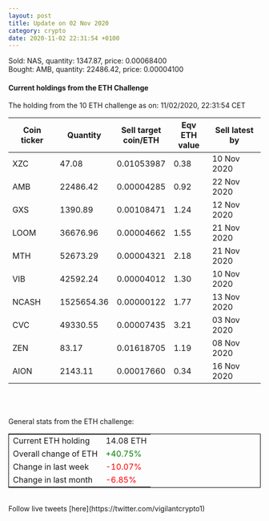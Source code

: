 ```yaml
---
layout: post
title: Update on 02 Nov 2020
category: crypto
date: 2020-11-02 22:31:54 +0100
---
```

<!-- Global site tag (gtag.js) - Google Analytics -->
<script async src="https://www.googletagmanager.com/gtag/js?id=UA-103831149-5"></script>
<script>
  window.dataLayer = window.dataLayer || [];
  function gtag(){dataLayer.push(arguments);}
  gtag('js', new Date());

  gtag('config', 'UA-103831149-5');
</script>
Sold: NAS, quantity:      1347.87, price:   0.00068400<br>Bought: AMB, quantity:     22486.42, price:   0.00004100<br>

#### Current holdings from the ETH Challenge

The holding from the 10 ETH challenge as on: 11/02/2020, 22:31:54 CET

|Coin ticker|Quantity|Sell target<br>coin/ETH|Eqv ETH<br>value|Sell latest by|
|-----------|--------|-----------|-----------|--------------|
XZC|47.08|  0.01053987|0.38|10 Nov 2020|
AMB|22486.42|  0.00004285|0.92|22 Nov 2020|
GXS|1390.89|  0.00108471|1.24|12 Nov 2020|
LOOM|36676.96|  0.00004662|1.55|21 Nov 2020|
MTH|52673.29|  0.00004321|2.18|21 Nov 2020|
VIB|42592.24|  0.00004012|1.30|10 Nov 2020|
NCASH|1525654.36|  0.00000122|1.77|13 Nov 2020|
CVC|49330.55|  0.00007435|3.21|03 Nov 2020|
ZEN|83.17|  0.01618705|1.19|08 Nov 2020|
AION|2143.11|  0.00017660|0.34|16 Nov 2020|

<br>
<br>
<br>
General stats from the ETH challenge:

<table style="border:1px solid black;margin-left:auto;margin-right:auto;">
	<tbody>
	<tr>
		<td>Current ETH holding</td>
		<td>     14.08 ETH</td>
	</tr>
	<tr>
		<td>Overall change of ETH</td>
		<td><font color="green">+40.75%</font></td>
	</tr>
	<tr>
		<td>Change in last week</td>
		<td><font color="red">-10.07%</font></td>
	</tr>
	<tr>
		<td>Change in last month</td>
		<td><font color="red">-6.85%</font></td>
	</tr>
	</tbody>
</table>

<br>
Follow live tweets [here](https://twitter.com/vigilantcrypto1)
<br>
<br>
